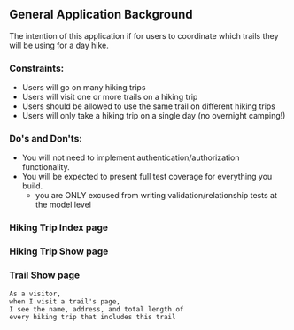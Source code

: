 ## General Application Background

The intention of this application if for users to coordinate which trails they will be using for a day hike.

### Constraints:

- Users will go on many hiking trips
- Users will visit one or more trails on a hiking trip
- Users should be allowed to use the same trail on different hiking trips
- Users will only take a hiking trip on a single day (no overnight camping!)


### Do's and Don'ts:

- You will not need to implement authentication/authorization functionality.
- You will be expected to present full test coverage for everything you build.
  - you are ONLY excused from writing validation/relationship tests at the model level


### Hiking Trip Index page
<!-- ```
As a visitor,
when I visit the hiking trips index page,
I see a list of all hiking trip names in
the database.
``` -->

<!-- ```
As a visitor,
when I visit the hiking trips index page,
and I click on the name of a hiking trip,
I see a unique page for that hiking trip.
``` -->

### Hiking Trip Show page
<!-- ```
As a visitor,
when I visit a hiking trip's page,
I see a list of trails included in the trip,
I see the name, address, and length for each trail.
``` -->

<!--
```
<!-- As a visitor,
when I visit a hiking trip's page,
I see the average hiking distance
of all trails on that hiking trip
```

```
As a visitor,
when I visit a hiking trip's page,
I see the longest hiking distance
from all trails on that hiking trip
```

```
As a visitor,
when I visit a hiking trip's page,
I see the shortest hiking distance
from all trails on that hiking trip
``` -->

<!-- ```
As a visitor,
when I visit a hiking trip's page,
I can click on the name of a trail
to see a show page for that specific trail.
``` -->

### Trail Show page

```
As a visitor,
when I visit a trail's page,
I see the name, address, and total length of
every hiking trip that includes this trail
```
<!-- 
```
As a visitor,
when I visit a trail's page,
I see the total number of hiking trips where this trail
was included
``` -->

